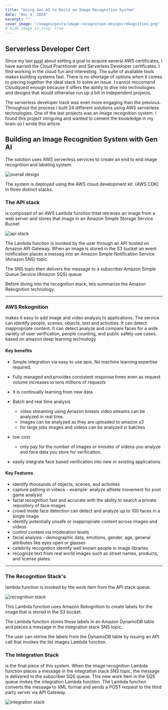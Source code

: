 ```yaml
---
title: "Using Gen AI to Build an Image Recognition System"
date: "Dec 4, 2024"
excerpt: ""
cover_image: "/images/posts/image-recognition-design/rekognition.png"
# hide_image_in_slug: true
---
```


## Serverless Developer Cert

Since my last [post](https://www.williamjonescodes.com/blog/differentiating-myself) about setting a goal to acquire several AWS certificates, I have earned the Cloud Practitioner and Serverless Developer certificates. I find working in the cloud fun and interesting. The suite of available tools makes building systems fast. There is no shortage of options when it comes to piecing together the ideal stack to solve an issue. I cannot reccomend Cloudquest enough because it offers the ability to dive into technologies and designs that would otherwise run up a bill in independent projects.

The serverless developer track was even more engaging than the previous. Throughout the process I built 24 different solutions using AWS serverless technologies. One of the last projects was an image recognition system. I found this project intriguing and wanted to cement the knowledge in my brain so I wrote this article.

## Building an Image Recognition System with Gen AI

The solution uses AWS serverless services to create an end to end image recognition and labeling system.

<img src="/images/posts/image-recognition-design/system_design_1.png" alt="overall design" title="overall design"  />

The system is deployed using the AWS cloud development kit. (AWS CDK) in three distinct stacks.

### The API stack

is composed of an AWS Lambda function thtat retrieves an image from a web server and stores that image in an Amazon Simple Storage Service Bucket

<img src="/images/posts/image-recognition-design/system_design_2.png" alt="api stack" title="api stack"  />

The Lambda function is invoked by the user through an API hosted on Amazon API Gateway. When an image is stored in the S3 bucket an event notification places a messag into an Amazon Simple Notification Service (Amazon SNS) topic.

The SNS topic then delivers the message to a subscriber Amazon Simple Queue Service (Amazon SQS) queue.

Before diving into the recognition stack, lets summarize the Amazon Rekognition technology.

---

### AWS Rekognition

makes it easy to add image and video analysis to applications. The service can identify people, scenes, objects, text and activities. It can detect inappropriate content. It can detect analyze and compare faces for a wide variety of user verification, people counting, and public safety use cases. based on amazon deep learning technology

#### Key benefits

- Simple integration via easy to use apis. No machine learning expertise required.
- Fully managed and provides consistent response times even as request volume increases to tens millions of requests
- It is continually learning from new data
- Batch and real time analysis

  - video streaming using Amazon kinesis video streams can be analyzed in real time.
  - images can be analyzed as they are uploaded to amazon s3
  - for large jobs images and videos can be analyzed in batches

- low cost
  - only pay for the number of images or minutes of videos you analyze and face data you store for verification.
- easily integrate face based verification into new or existing applications

#### Key Features

- identify thousands of objects, scenes, and activities
- capture pathing in videos - example: analyze athlete movement for post game analysis
- facial recognition fast and accurate with the ability to search a private repository of face images
- crowd mode face detection can detect and analyze up to 100 faces in a single image
- identify potentially unsafe or inappropriate content across images and videos
- control content via moderation levels
- facial analysis - demographic data, emotions, gender, age, general attributes like eyes open or glasses
- celebrity recognition identify well known people in image libraries
- recognize text from real world images such as street names, products, and license plates.

---

### The Recognition Stack's

lambda function is invoked by the work item from the API stack queue.

<img src="/images/posts/image-recognition-design/system_design_3.png" alt="recognition stack" title="recognition stack"  />

This Lambda function uses Amazon Rekognition to create labels for the image that is stored in the S3 bucket.

The Lambda function stores these labels in an Amazon DynamoDB table and places a message in the integration stack SNS topic.

The user can retrive the labels from the DynamoDB table by issuing an API call that invokes the list images Lambda function.

### The Integration Stack

is the final piece of this system. When the image recognition Lambda function places a message in the integration stack SNS topic, the message is delivered to the subscriber SQS queue. This new work item in the SQS queue invkes the integration Lambda function. The Lambda function converts the message to XML format and sends a POST request to the third party server via API Gateway.

<img src="/images/posts/image-recognition-design/system_design_4.png" alt="integration stack" title="integration stack"  />
